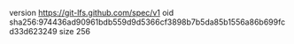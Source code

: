 version https://git-lfs.github.com/spec/v1
oid sha256:974436ad90961bdb559d9d5366cf3898b7b5da85b1556a86b699fcd33d623249
size 256
